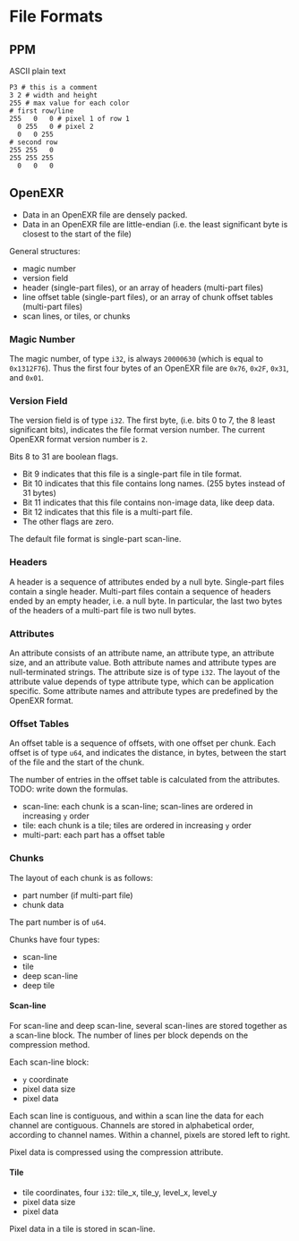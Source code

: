 # File Formats

## PPM

ASCII plain text

```
P3 # this is a comment
3 2 # width and height
255 # max value for each color
# first row/line
255   0   0 # pixel 1 of row 1
  0 255   0 # pixel 2
  0   0 255
# second row
255 255   0
255 255 255
  0   0   0
```

## OpenEXR

- Data in an OpenEXR file are densely packed.
- Data in an OpenEXR file are little-endian (i.e. the least significant byte is closest to the start of the file)

General structures:

- magic number
- version field
- header (single-part files), or an array of headers (multi-part files)
- line offset table (single-part files), or an array of chunk offset tables (multi-part files)
- scan lines, or tiles, or chunks

### Magic Number

The magic number, of type `i32`, is always `20000630` (which is equal to `0x1312F76`).
Thus the first four bytes of an OpenEXR file are `0x76`, `0x2F`, `0x31`, and `0x01`.

### Version Field

The version field is of type `i32`.
The first byte, (i.e. bits 0 to 7, the 8 least significant bits), indicates the file format version number.
The current OpenEXR format version number is `2`.

Bits 8 to 31 are boolean flags.

- Bit 9 indicates that this file is a single-part file in tile format.
- Bit 10 indicates that this file contains long names. (255 bytes instead of 31 bytes)
- Bit 11 indicates that this file contains non-image data, like deep data.
- Bit 12 indicates that this file is a multi-part file.
- The other flags are zero.

The default file format is single-part scan-line.

### Headers

A header is a sequence of attributes ended by a null byte.
Single-part files contain a single header.
Multi-part files contain a sequence of headers ended by an empty header, i.e. a null byte.
In particular, the last two bytes of the headers of a multi-part file is two null bytes.

### Attributes

An attribute consists of an attribute name, an attribute type, an attribute size, and an attribute value.
Both attribute names and attribute types are null-terminated strings.
The attribute size is of type `i32`.
The layout of the attribute value depends of type attribute type, which can be application specific.
Some attribute names and attribute types are predefined by the OpenEXR format.

### Offset Tables

An offset table is a sequence of offsets, with one offset per chunk.
Each offset is of type `u64`, and indicates the distance, in bytes, between the start of the file and the start of the chunk.

The number of entries in the offset table is calculated from the attributes.
TODO: write down the formulas.

- scan-line: each chunk is a scan-line; scan-lines are ordered in increasing `y` order
- tile: each chunk is a tile; tiles are ordered in increasing `y` order
- multi-part: each part has a offset table

### Chunks

The layout of each chunk is as follows:
- part number (if multi-part file)
- chunk data

The part number is of `u64`.

Chunks have four types:
- scan-line
- tile
- deep scan-line
- deep tile

#### Scan-line

For scan-line and deep scan-line, several scan-lines are stored together as a scan-line block.
The number of lines per block depends on the compression method.

Each scan-line block:
- `y` coordinate
- pixel data size
- pixel data

Each scan line is contiguous, and within a scan line the data for each channel are contiguous.
Channels are stored in alphabetical order, according to channel names.
Within a channel, pixels are stored left to right.

Pixel data is compressed using the compression attribute.

#### Tile

- tile coordinates, four `i32`: tile_x, tile_y, level_x, level_y
- pixel data size
- pixel data

Pixel data in a tile is stored in scan-line.
